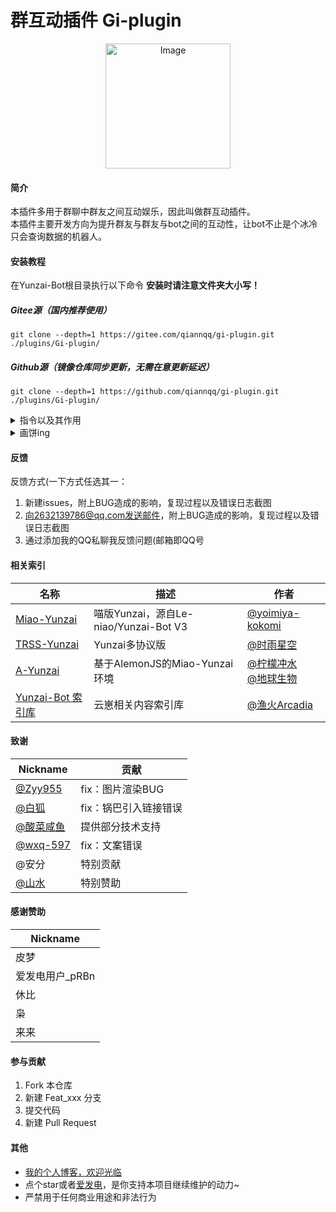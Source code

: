 # 群互动插件 Gi-plugin



<p align="center">
  <img src="https://gitee.com/qiannqq/gi-plugin/raw/master/resources/logo.png" alt="Image" width="200" height="200">
</p>

#### 简介
本插件多用于群聊中群友之间互动娱乐，因此叫做群互动插件。<br>
本插件主要开发方向为提升群友与群友与bot之间的互动性，让bot不止是个冰冷只会查询数据的机器人。
#### 安装教程
在Yunzai-Bot根目录执行以下命令   **安装时请注意文件夹大小写！** <br>
##### Gitee源（国内推荐使用）
```
git clone --depth=1 https://gitee.com/qiannqq/gi-plugin.git ./plugins/Gi-plugin/
```
##### Github源（镜像仓库同步更新，无需在意更新延迟）
```
git clone --depth=1 https://github.com/qiannqq/gi-plugin.git ./plugins/Gi-plugin/
```
<details>
<summary>指令以及其作用</summary>


| 指令   | 作用                                | 权限 |
|------|-----------------------------------|----|
| 扔漂流瓶 | 扔出漂流瓶，等待有缘人捡到（可在锅巴中配置用户可扔漂流瓶次数）            | 用户 |
| 捡漂流瓶 | 捞出漂流瓶，查看漂流瓶里的内容（可在锅巴中配置用户可捡漂流瓶次数）<br>(捡到就销毁)    | 用户 |
| 钓鱼 | 没什么实用性的休闲小游戏，鱼竿冷却时间120秒(灵感来源 云·冰祈) | 用户 | 
| 水桶 | 看看你的水桶里有什么鱼 | 用户 |
| 出售🐟*1| 出售你钓到的鱼，后面的数字是数量~ | 用户 |
| 一键出售所有鱼 | 一键出售你水桶里所有的鱼~ | 用户 |
| 捕鱼 | 使用【捕鱼网】道具进行捕鱼，最多可捕获到7条鱼~ | 用户 |
| 财富榜 | 查看A市的鱼布斯财富榜~ | 用户 |
| 修改🎣昵称 | 花费30鱼币就可以修改你在鱼布斯财富榜上的昵称哦~ | 用户 |
| 鱼币 | 查看你剩余的鱼币~ | 用户 |
| 我的鱼竿 | 可以查看你的润滑油数量、捕鱼网数量等统一信息哦~ | 用户 |
| 小卖铺 | 看看小卖铺都买些什么~ | 用户 |
| 加急治疗 | 如果你被鲨鱼咬伤了，那就来试试医院新推出的加急治疗服务吧！ | 用户 |
| 答案之书+问题 | 答案之书会给出答案 | 用户 |
| 每日打卡 | 随机抽取幸运值（每天只能抽取一次，重复使用可查看当天抽到的幸运值） | 用户 |
| 今日欧皇 | 查看当天诞生的首位95(默认)以上幸运值的欧皇                | 用户 |
| 今日非酋 | 查看当天诞生的首位5(默认)以下幸运值的“欧皇”                | 用户 |
| 幸运值排行榜 | 查看当天的幸运值排行榜                | 用户 |
| 历史幸运值 | 查看你都抽到过多少幸运值 | 用户 |
| 查分 | 模拟紧张刺激的高考查分，只能抽一次 | 用户 |
| 互动帮助 | 查看互动插件帮助                          | 用户 |
| 贡献历史 | 记录当前群的历史大事件 | 用户 |
| 本群历史 | 回顾当前群的历史大事件 | 用户 |
| 删除文献+文献编号 | 删除该群指定文献 | 主人 |
| 互动更新 | 更新Gi-plugin插件                     | 主人 |
| 互动强制更新 | 忽略本地冲突，直接更新Gi-plugin插件 | 主人 |



</details>


<details>
<summary>画饼ing</summary>


- [ ] 增加更多互动娱乐相关内容
- [x] 增加帮助图片
- [ ] 打断+1和跟随+1
- [x] 支持漂流瓶图片内容
- [x] 增加群历史文献功能(记录群聊值得铭记的历史)
- [ ] 漂流瓶全云崽互通(互动插件) 暂鸽...
- [x] 重构漂流瓶数据文件的相关操作
- [x] 让钓鱼水桶不再是摆设(摸鱼ing...
- [x] 咕咕咕


</details>

#### 反馈
反馈方式(一下方式任选其一：
1.  新建issues，附上BUG造成的影响，复现过程以及错误日志截图
2.  向2632139786@qq.com发送邮件，附上BUG造成的影响，复现过程以及错误日志截图
3.  通过添加我的QQ私聊我反馈问题(邮箱即QQ号

#### 相关索引
| 名称 | 描述 | 作者 |
|------|------|------|
| [Miao-Yunzai](https://gitee.com/yoimiya-kokomi/Miao-Yunzai) | 喵版Yunzai，源自Le-niao/Yunzai-Bot V3 | [@yoimiya-kokomi](https://gitee.com/yoimiya-kokomi) |
| [TRSS-Yunzai](https://gitee.com/TimeRainStarSky/Yunzai) | Yunzai多协议版 | [@时雨星空](https://gitee.com/TimeRainStarSky) |
| [A-Yunzai](https://gitee.com/ningmengchongshui/a-yunzai) | 基于AlemonJS的Miao-Yunzai环境 | [@柠檬冲水](https://gitee.com/ningmengchongshui)<br>[@地球生物](https://gitee.com/diqiushengwu) |
| [Yunzai-Bot 索引库](https://gitee.com/yhArcadia/Yunzai-Bot-plugins-index) | 云崽相关内容索引库 | [@渔火Arcadia](https://gitee.com/yhArcadia) |

#### 致谢
| Nickname | 贡献 |
|-----|-----|
| [@Zyy955](https://gitee.com/Zyy955) | fix：图片渲染BUG |
| [@白狐](https://gitee.com/baihu433) | fix：锅巴引入链接错误 |
| [@酸菜咸鱼](https://gitee.com/suancaixianyu) | 提供部分技术支持 |
| [@wxq-597](https://gitee.com/wxq-597) | fix：文案错误 |
| @安分 | 特别贡献 |
| [@山水](https://gitee.com/dengshanshui) | 特别赞助 |

#### 感谢赞助
| Nickname |
|---|
| 皮梦 |
| 爱发电用户_pRBn |
| 休比 |
| 枭 |
| 来来 |


#### 参与贡献

1.  Fork 本仓库
2.  新建 Feat_xxx 分支
3.  提交代码
4.  新建 Pull Request


#### 其他

  - [我的个人博客，欢迎光临](http://blog.moqy.top)
  - 点个star或者[爱发电](https://afdian.net/a/QianNQQ)，是你支持本项目继续维护的动力~
  - 严禁用于任何商业用途和非法行为
